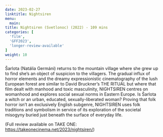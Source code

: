 ```yaml
---
date: 2023-02-27
linktitle: Nightsiren
menu:
  main:
title: Nightsiren (Svetlonoc) (2022) - 109 mins
categories: [
  'film',
  'GFF2023',
  'longer-review-available'
]
weight: 10
---
```


Šarlota (Natália Germáni) returns to the mountain village where she grew up to find she’s an object of suspicion to the villagers. The gradual influx of horror elements and the dreamy expressionistic cinematography of the lush European forest are similar to David Bruckner’s THE RITUAL but where that film dealt with manhood and toxic masculinity, NIGHTSIREN centres on womanhood and explores social sexual norms in Eastern Europe. Is Šarlota a witch or an urban, educated, sexually-liberated woman? Proving that folk horror isn’t an exclusively English subgenre, NIGHTSIREN uses folk traditions and symbolism in service of its exploration of the societal misogyny buried just beneath the surface of everyday life.

(Full review available on TAKE ONE: https://takeonecinema.net/2023/nightsiren/)